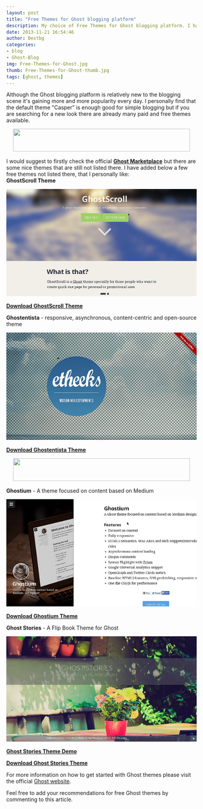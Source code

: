 ```yaml
---
layout: post
title: "Free Themes for Ghost blogging platform"
description: My choice of Free Themes for Ghost blogging platform. I have added a few free themes not listed on Ghost Marketplace, that I personally like
date: 2013-11-21 16:54:46
author: Bestbg
categories:
- blog
- Ghost-Blog
img: Free-Themes-for-Ghost.jpg
thumb: Free-Themes-for-Ghost-thumb.jpg
tags: [ghost, themes]
---
```


Although the Ghost blogging platform is relatively new to the blogging scene it's gaining more and more popularity every day.
I personally find that the default theme "Casper" is enough good for simple blogging but if you are searching for a new look
there are already many paid and free themes available.

<center><script type="text/javascript">
ad_idzone = "1089632";
ad_width = "468";
ad_height = "60";
</script>
<script type="text/javascript" src="https://ads.exoclick.com/ads.js"></script>
<noscript><a href="http://main.exoclick.com/img-click.php?idzone=1089632" target="_blank"><img src="https://syndication.exoclick.com/ads-iframe-display.php?idzone=1089632&output=img&type=468x60" width="468" height="60"></a></noscript></center>

I would suggest to firstly check the official **[Ghost Marketplace](http://marketplace.ghost.org/)**
but there are some nice themes that are still not listed there. I have added below a few free themes not listed there, that I personally like:
<br /> <!--more-->
**GhostScroll Theme**

![GhostScroll Theme](/assets/img/blog/GhostScroll-scr.png)

**[Download GhostScroll Theme](http://ghostscroll.grmmph.com/)**


**Ghostentista** - responsive, asynchronous, content-centric and open-source theme

![Ghostentista](/assets/img/blog/Ghostentista-scr.png)

**[Download Ghostentista Theme](http://etheeks.com/)**

<center><script type="text/javascript">
ad_idzone = "1089632";
ad_width = "468";
ad_height = "60";
</script>
<script type="text/javascript" src="https://ads.exoclick.com/ads.js"></script>
<noscript><a href="http://main.exoclick.com/img-click.php?idzone=1089632" target="_blank"><img src="https://syndication.exoclick.com/ads-iframe-display.php?idzone=1089632&output=img&type=468x60" width="468" height="60"></a></noscript></center>

**Ghostium** - A theme focused on content based on Medium

![Ghostium](/assets/img/blog/Ghostium-scr.png)

**[Download Ghostium Theme](http://ghostium.oswaldoacauan.com/)**


**Ghost Stories** - A Flip Book Theme for Ghost

![Ghost Stories](/assets/img/blog/Ghost-Stories-scr.jpg)

**[Ghost Stories Theme Demo](http://ghoststories.themespectre.com/)**

**[Download Ghost Stories Theme](http://themespectre.com/themes/ghost-stories/)**

For more information on how to get started with Ghost themes please visit the official [Ghost website](http://docs.ghost.org/themes/).

Feel free to add your recommendations for free Ghost themes by commenting to this article.
